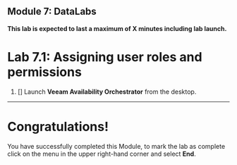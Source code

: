 Module 7: DataLabs
---
**This lab is expected to last a maximum of X minutes including lab launch.**

# Lab 7.1: Assigning user roles and permissions

1. [] Launch **Veeam Availability Orchestrator** from the desktop.


---

# Congratulations!

You have successfully completed this Module, to mark the lab as complete click on the menu in the upper right-hand corner and select **End**.
